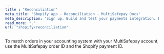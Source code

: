```yaml
---
title : "Reconciliation"
meta_title: "Shopify app - Reconciliation - MultiSafepay Docs"
meta_description: "Sign up. Build and test your payments integration. Explore our products and services. Use our API reference, SDKs, and wrappers. Get support."
read_more: "."
url: "shopify/reconciliation"
---
```


To match orders in your accounting system with your MultiSafepay account, use the MultiSafepay order ID and the Shopify payment ID.
